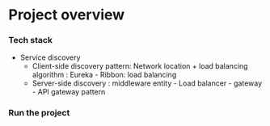 # Project overview 



### Tech stack 
+ Service discovery 
    + Client-side discovery pattern: Network location + load balancing algorithm : Eureka - Ribbon: load balancing 
    + Server-side discovery : middleware entity - Load balancer - gateway - API gateway pattern 

### Run the project 
